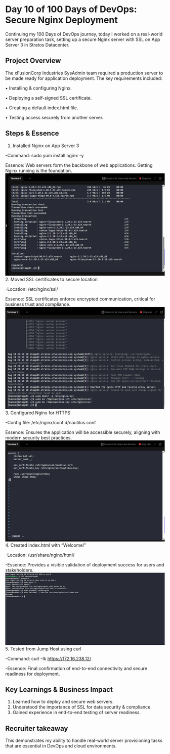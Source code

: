 # Day 10 of 100 Days of DevOps: Secure Nginx Deployment
Continuing my 100 Days of DevOps journey, today I worked on a real-world server preparation task, setting up a secure Nginx server with SSL on App Server 3 in Stratos Datacenter.

## Project Overview
The xFusionCorp Industries SysAdmin team required a production server to be made ready for application deployment. The key requirements included:

•	Installing & configuring Nginx.

•	Deploying a self-signed SSL certificate.

•	Creating a default index.html file.

•	Testing access securely from another server.

## Steps & Essence
1.	Installed Nginx on App Server 3

-Command: sudo yum install nginx -y

Essence: Web servers form the backbone of web applications. Getting Nginx running is the foundation.
![Screenshot](screenshots/install-nginx.png)
2.	Moved SSL certificates to secure location

-Location: /etc/nginx/ssl/

Essence: SSL certificates enforce encrypted communication, critical for business trust and compliance.
![Screenshot](screenshots/ssl-secure-location.png)
3.	Configured Nginx for HTTPS

-Config file: /etc/nginx/conf.d/nautilus.conf

Essence: Ensures the application will be accessible securely, aligning with modern security best practices.
![Screenshot](screenshots/ssl-config.png)
4.	Created index.html with “Welcome!”

-Location: /usr/share/nginx/html/

-Essence: Provides a visible validation of deployment success for users and stakeholders.
![Screenshot](screenshots/index-html.png)
5. Tested from Jump Host using curl

-Command: curl -Ik https://172.16.238.12/

-Essence: Final confirmation of end-to-end connectivity and secure readiness for deployment.

## Key Learnings & Business Impact
1. Learned how to deploy and secure web servers.
2. Understood the importance of SSL for data security & compliance.
3. Gained experience in end-to-end testing of server readiness.

## Recruiter takeaway 
This demonstrates my ability to handle real-world server provisioning tasks that are essential in DevOps and cloud environments.

